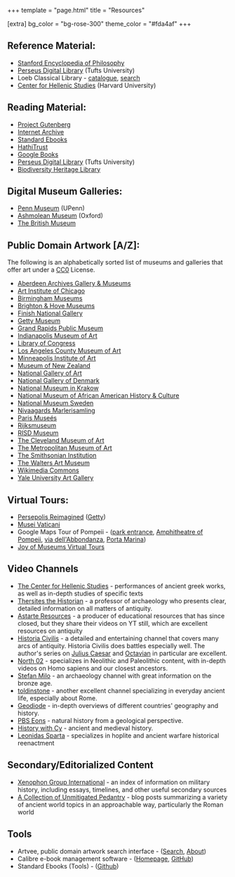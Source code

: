 +++
template = "page.html"
title = "Resources"

[extra]
bg_color = "bg-rose-300"
theme_color = "#fda4af"
+++

## Reference Material:

* [Stanford Encyclopedia of Philosophy](https://plato.stanford.edu)
* [Perseus Digital Library](http://www.perseus.tufts.edu/hopper/) (Tufts University)
* Loeb Classical Library - [catalogue](https://www.hup.harvard.edu/collection.php?), [search](https://www.loebclassics.com)
* [Center for Hellenic Studies](https://chs.harvard.edu/publications/) (Harvard University)

## Reading Material:

* [Project Gutenberg](https://www.gutenberg.org)
* [Internet Archive](https://archive.org)
* [Standard Ebooks](https://standardebooks.org)
* [HathiTrust](https://www.hathitrust.org)
* [Google Books](https://books.google.com/)
* [Perseus Digital Library](http://www.perseus.tufts.edu/hopper/) (Tufts University)
* [Biodiversity Heritage Library](https://www.biodiversitylibrary.org)

## Digital Museum Galleries:

* [Penn Museum](https://www.penn.museum/tour/tour.php?id=2) (UPenn)
* [Ashmolean Museum](https://www.ashmolean.org/ground-floor) (Oxford)
* [The British Museum](https://www.britishmuseum.org/collection/galleries)

## Public Domain Artwork [A/Z]:

The following is an alphabetically sorted list of museums and galleries that offer art under a [CC0](https://creativecommons.org/share-your-work/public-domain/cc0/) License.

* [Aberdeen Archives Gallery & Museums](https://emuseum.aberdeencity.gov.uk/collections/102307/open-access-images--fine-art)
* [Art Institute of Chicago](https://www.artic.edu/collection?q=test&is_public_domain=1)
* [Birmingham Museums](https://dams.birminghammuseums.org.uk/asset-bank/action/viewDefaultHome?browseType=folders)
* [Brighton & Hove Museums](https://collections.brightonmuseums.org.uk/?q=&departments=)
* [Finish National Gallery](https://www.kansallisgalleria.fi/en)
* [Getty Museum](http://search.getty.edu/gateway/search?q=&cat=highlight&f=%22Open+Content+Images%22&rows=10&srt=a&dir=s&pg=1)
* [Grand Rapids Public Museum](https://www.grpmcollections.org/Browse/Collections)
* [Indianapolis Museum of Art](http://collection.imamuseum.org/)
* [Library of Congress](https://www.loc.gov/free-to-use/)
* [Los Angeles County Museum of Art](https://collections.lacma.org/)
* [Minneapolis Institute of Art](https://collections.artsmia.org/)
* [Museum of New Zealand](https://collections.tepapa.govt.nz/)
* [National Gallery of Art](https://www.nga.gov)
* [National Gallery of Denmark](https://open.smk.dk/en/art?q=*&page=0)
* [National Museum in Krakow](https://zbiory.mnk.pl/en/home-page)
* [National Museum of African American History & Culture](https://nmaahc.si.edu/explore/initiatives/nmaahc-open-access)
* [National Museum Sweden](https://collection.nationalmuseum.se/eMP/eMuseumPlus?service=ExternalInterface&module=exhibition&moduleFunction=result&filterName=filter.tours.all)
* [Nivaagards Marlerisamling](https://www.nivaagaard.dk/en/)
* [Paris Museés](https://www.parismuseescollections.paris.fr/en)
* [Rijksmuseum](https://www.rijksmuseum.nl/en)
* [RISD Museum](https://risdmuseum.org/art-design/collection)
* [The Cleveland Museum of Art](https://www.clevelandart.org/art/collection/search?only-open-access=1)
* [The Metropolitan Museum of Art](https://www.metmuseum.org/art/the-collection#browse-by)
* [The Smithsonian Institution](https://www.si.edu/search/collection-images?edan_q=landscape&edan_fq[0]=object_type%3A%22Paintings%22)
* [The Walters Art Museum](https://art.thewalters.org)
* [Wikimedia Commons](https://commons.wikimedia.org/wiki/Main_Page)
* [Yale University Art Gallery](https://artgallery.yale.edu/collection/search)

## Virtual Tours:

* [Persepolis Reimagined](https://persepolis.getty.edu) ([Getty](https://www.getty.edu))
* [Musei Vaticani](https://www.museivaticani.va/content/museivaticani/it/collezioni/musei/tour-virtuali-elenco.html)
* Google Maps Tour of Pompeii - ([park entrance](https://www.google.com/maps/@40.7503017,14.4949955,3a,75y,337.7h,81.6t/data=!3m9!1e1!3m7!1s7EKLYjYXC4yHdJ5j25xyJA!2e0!7i13312!8i6656!9m2!1b1!2i29), [Amphitheatre of Pompeii](https://www.google.com/maps/place/WC+Public/@40.7506309,14.4906603,18.08z/data=!4m14!1m7!3m6!1s0x133bbcbd87d1ea83:0x7ca462808e529b35!2sPompeii+Archaeological+Park!8m2!3d40.7512189!4d14.4886761!16s%2Fg%2F1tctbwg6!3m5!1s0x133bbcbd823315bb:0x2287980437c7a1a6!8m2!3d40.7497693!4d14.4951948!16s%2Fg%2F11gbkt7xqc), [via dell'Abbondanza](https://www.google.com/maps/@40.751353,14.49115,3a,90y,208.54h,89.41t/data=!3m7!1e1!3m5!1sSrQOYDor97wbT3YTcUDBSA!2e0!6shttps:%2F%2Fstreetviewpixels-pa.googleapis.com%2Fv1%2Fthumbnail%3Fpanoid%3DSrQOYDor97wbT3YTcUDBSA%26cb_client%3Dmaps_sv.tactile.gps%26w%3D203%26h%3D100%26yaw%3D204.4851%26pitch%3D0%26thumbfov%3D100!7i13312!8i6656), [Porta Marina](https://www.google.com/maps/@40.748198,14.4828972,0a,82.2y,67.85h,91.66t/data=!3m4!1e1!3m2!1sflIgSi3_0y4vtuJLF7Jf4w!2e0?source=apiv3))
* [Joy of Museums Virtual Tours](https://joyofmuseums.com)

## Video Channels

* [The Center for Hellenic Studies](https://www.youtube.com/channel/UC4CZOzGtFzZe2pcONCNT15w) - performances of ancient greek works, as well as in-depth studies of specific texts
* [Thersites the Historian](https://www.youtube.com/@ThersitestheHistorian) - a professor of archaeology who presents clear, detailed information on all matters of antiquity.
* [Astarte Resources](https://www.youtube.com/@astarteresources2532) - a producer of educational resources that has since closed, but they share their videos on YT still, which are excellent resources on antiquity
* [Historia Civilis](https://www.youtube.com/@HistoriaCivilis/) - a detailed and entertaining channel that covers many arcs of antiquity. Historia Civilis does battles especially well. The author's series on [Julius Caesar](https://www.youtube.com/watch?v=gsK4nX0tCGQ&list=PLODnBH8kenOoLUW8BmHhX55I-qexvyU32&pp=iAQB) and [Octavian](https://www.youtube.com/watch?v=2-PYwEsTll0&list=PLODnBH8kenOonO62euH1PLlMm8hT5lHlL&pp=iAQB) in particular are excellent.
* [North 02](https://www.youtube.com/@NORTH02) - specializes in Neolithic and Paleolithic content, with in-depth videos on Homo sapiens and our closest ancestors.
* [Stefan Milo](https://www.youtube.com/@StefanMilo) - an archaeology channel with great information on the bronze age.
* [toldinstone](https://www.youtube.com/@toldinstone) - another excellent channel specializing in everyday ancient life, especially about Rome.
* [Geodiode](https://www.youtube.com/@Geodiode) - in-depth overviews of different countries' geography and history.
* [PBS Eons](https://www.youtube.com/@eons) - natural history from a geological perspective.
* [History with Cy](https://www.youtube.com/@HistorywithCy) - ancient and medieval history.
* [Leonidas Sparta](https://www.youtube.com/@LeonidasSparta-Fun-History) - specializes in hoplite and ancient warfare historical reenactment

## Secondary/Editorialized Content

* [Xenophon Group International](http://www.xenophon-mil.org) -  an index of information on military history, including essays, timelines, and other useful secondary sources
* [A Collection of Unmitigated Pedantry](https://acoup.blog/) - blog posts summarizing a variety of ancient world topics in an approachable way, particularly the Roman world

## Tools

* Artvee, public domain artwork search interface - ([Search](https://artvee.com), [About](https://artvee.com/about-us/))
* Calibre e-book management software - ([Homepage](https://calibre-ebook.com), [GitHub](https://github.com/kovidgoyal/calibre))
* Standard Ebooks (Tools) - ([Github](https://github.com/standardebooks/tools))